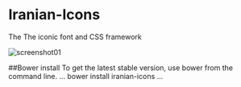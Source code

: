 # Iranian-Icons
The The iconic font and CSS framework

![screenshot01](https://cloud.githubusercontent.com/assets/6747872/12868286/61cbdfd0-cd18-11e5-9606-c573048872de.jpg)

##Bower install
To get the latest stable version, use bower from the command line.
...
bower install iranian-icons
...
